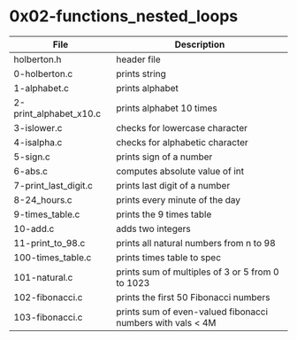 # 0x02-functions_nested_loops

File | Description
--- | ---
holberton.h | header file
0-holberton.c | prints string
1-alphabet.c | prints alphabet
2-print_alphabet_x10.c | prints alphabet 10 times
3-islower.c | checks for lowercase character
4-isalpha.c | checks for alphabetic character
5-sign.c | prints sign of a number
6-abs.c | computes absolute value of int
7-print_last_digit.c | prints last digit of a number
8-24_hours.c | prints every minute of the day
9-times_table.c | prints the 9 times table
10-add.c | adds two integers
11-print_to_98.c | prints all natural numbers from n to 98
100-times_table.c | prints times table to spec
101-natural.c | prints sum of multiples of 3 or 5 from 0 to 1023
102-fibonacci.c | prints the first 50 Fibonacci numbers
103-fibonacci.c | prints sum of even-valued fibonacci numbers with vals < 4M
